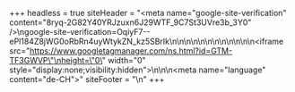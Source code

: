 +++
headless = true
siteHeader = "<meta name=\"google-site-verification\" content=\"8ryq-2G82Y40YRJzuxn6J29WTF_9C7St3UVre3b_3Y0\" />\ngoogle-site-verification=OqiyF7--ePl184Z8jWG0oRbRn4uyWtykZN_kz5SBrIk\n\n<!-- Google Analytics -->\n<script>\n(function(i,s,o,g,r,a,m){i['GoogleAnalyticsObject']=r;i[r]=i[r]||function(){\n(i[r].q=i[r].q||[]).push(arguments)},i[r].l=1*new Date();a=s.createElement(o),\nm=s.getElementsByTagName(o)[0];a.async=1;a.src=g;m.parentNode.insertBefore(a,m)\n})(window,document,'script','https://www.google-analytics.com/analytics.js','ga');\n\nga('create', 'UA-XXXXX-Y', 'auto');\nga('send', 'pageview');\n</script>\n<!-- End Google Analytics -->\n\n<!-- Google Tag Manager -->\n<script>(function(w,d,s,l,i){w[l]=w[l]||[];w[l].push({'gtm.start':\nnew Date().getTime(),event:'gtm.js'});var f=d.getElementsByTagName(s)[0],\nj=d.createElement(s),dl=l!='dataLayer'?'&l='+l:'';j.async=true;j.src=\n'https://www.googletagmanager.com/gtm.js?id='+i+dl;f.parentNode.insertBefore(j,f);\n})(window,document,'script','dataLayer','GTM-TF3GWVP');</script>\n<!-- End Google Tag Manager -->\n\n<!-- Google tag (gtag.js) -->\n<script async src=\"https://www.googletagmanager.com/gtag/js?id=G-E3Q0V3LFZS\"></script>\n<script>\n  window.dataLayer = window.dataLayer || [];\n  function gtag(){dataLayer.push(arguments);}\n  gtag('js', new Date());\n\n  gtag('config', 'G-E3Q0V3LFZS');\n</script>\n\n<body>\n<!-- Google Tag Manager (noscript) -->\n<noscript><iframe src=\"https://www.googletagmanager.com/ns.html?id=GTM-TF3GWVP\"\nheight=\"0\" width=\"0\" style=\"display:none;visibility:hidden\"></iframe></noscript>\n<!-- End Google Tag Manager (noscript) -->\n\n<meta name=\"language\" content=\"de-CH\">"
siteFooter = "\n"
+++
